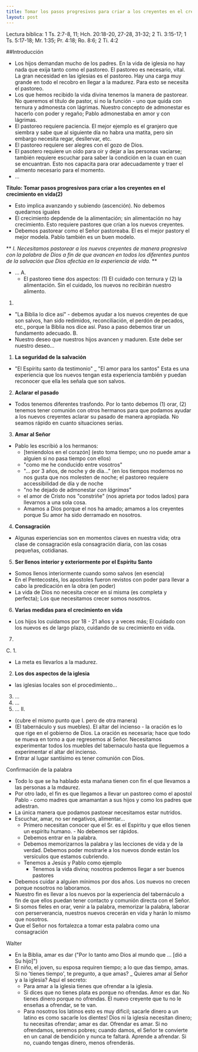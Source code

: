 ```yaml
---
title: Tomar los pasos progresivos para criar a los creyentes en el crecimiento en vida (2)
layout: post
---
```


Lectura bíblica: 1 Ts. 2:7-8, 11; Hch. 20:18-20, 27-28, 31-32; 2 Ti. 3:15-17; 1 Ts. 5:17-18; Mr. 1:35; Pr. 4:18; Ro. 8:6; 2 Ti. 4:2

##Introducción
- Los hijos demandan mucho de los padres. En la vida de iglesia no hay nada que exija tanto como el pastoreo. El pastoreo es necesario, vital. La gran necesidad en las iglesias es el pastoreo. Hay una carga muy grande en todo el recobro en llegar a la madurez. Para esto se necesita el pastoreo.
- Los que hemos recibido la vida divina tenemos la manera de pastorear. No queremos el título de pastor, si no la función - uno que quida con ternura y admonesta con lágrimas. Nuestro concepto de admonestar es hacerlo con poder y regaño; Pablo admonestaba en amor y con lágrimas.
- El pastoreo requiere paciencia. El mejor ejemplo es el granjero que siembra y sabe que al siguiente día no habra una matita, pero sin embargo necesita regar, desllervar, etc.
- El pastoreo requiere ser alegres con el gozo de Dios.
- El pasotero requiere un oido para oir y dejar a las personas vaciarse; también requiere escuchar para saber la condición en la cuan en cuan se encuantran. Esto nos capacita para orar adecuadamente y traer el alimento necesario para el momento.
- ...

**Título: Tomar pasos progresivos para criar a los creyentes en el crecimiento en vida(2)**
- Esto implica avanzando y subiendo (ascención). No debemos quedarnos iguales
- El crecimiento depdende de la alimentación; sin alimentación no hay crecimiento. Esto requiere pastores que crían a los nuevos creyentes.
- Debemos pastorear como el Señor pastoreaba. El es el mejor pastory el mejor modela. Pablo también es un buen modelo.

** _I. Necesitamos pastorear a los nuevos creyentes de manera progresiva con la palabra de Dios a fin de que avancen en todos los diferentes puntos de la salvación que Dios afectúa en la experiencia de vida._ **
- ...
A. 
  - El pastoreo tiene dos aspectos: (1) El cuidado con ternura y (2) la alimentación. Sin el cuidado, los nuevos no recibirán nuestro alimento.
1. 
 - "La Biblia lo dice así" - debemos ayudar a los nuevos creyentes de que son salvos, han sido redimidos, reconciliación, el perdón de pecados, etc., porque la Biblia nos dice así. Paso a paso debemos tirar un fundamento adecuado.
B.
- Nuestro deseo que nuestros hijos avancen y maduren. Este debe ser nuestro deseo...
1. **La seguridad de la salvación**
- "El Espíritu santo da testimonio"
_ "El amor para los santos" Esta es una experiencia que los nuevos tengan esta experiencia también y puedan reconocer que ella les señala que son salvos.
2. **Aclarar el pasado**
- Todos tenemos diferentes trasfondo. Por lo tanto debemos (1) orar, (2) tenemos tener comunión con otros hermanos para que podamos ayudar a los nuevos creyentes aclarar su pasado de manera apropiada. No seamos rápido en cuanto situaciones serias.
3. **Amar al Señor**
- Pablo les escribió a los hermanos:
  - [teniendolos en el corazón] (esto toma tiempo; uno no puede amar a alguien si no pasa tiempo con ellos)
  - "como me he conducido entre vosotros"
  - "... por 3 años, de noche y de día..." (en los tiempos modernos no nos gusta que nos molesten de noche; el pastoreo requiere accessibilidad de día y de noche
  - "no he dejado de admonestar _con lágrimas_"
  - el amor de Cristo nos "constriñe" (nos aprieta por todos lados) para llevarnos a una sola cosa.
  - Amamos a Dios porque el nos ha amado; amamos a los creyentes porque Su amor ha sido derramado en nosotros.
4. **Consagración**
  - Algunas experiencias son en momentos claves en nuestra vida; otra clase de consagración esla consagración diaria, con las cosas pequeñas, cotidianas.
5. **Ser llenos interior y exteriormente por el Espíritu Santo**
  - Somos llenos interiormente cuando somo salvos (en esencia)
  - En el Pentecostés, los apostoles fueron revistos con poder para llevar a cabo la predicación en la obra (en poder)
  - La vida de Dios no necesita crecer en sí misma (es completa y perfecta); Los que necesitamos crecer somos nosotros.
6. **Varias medidas para el crecimiento en vida**
  - Los hijos los cuidamos por 18 - 21 años y a veces más; El cuidado con los nuevos es de largo plazo, cuidando de su crecimiento en vida.
7. 
C. 
1. 
- La meta es llevarlos a la madurez.
2. **Los dos aspectos de la iglesia**
- las iglesias locales son el procedimiento...
3. ...
4. ...
5. ...
II. 
- (cubre el mismo punto que I. pero de otra manera)
- (El tabernáculo y sus muebles). El altar del incienso - la oración es lo que rige en el gobierno de Dios. La oración es necesaria; hace que todo se mueva en torno a que regresemos al Señor. Necesitamos experimentar todos los muebles del tabernaculo hasta que lleguemos a experimentar el altar del incienso.
- Entrar al lugar santísimo es tener comunión con Dios.

Confirmación de la palabra
- Todo lo que se ha hablado esta mañana tienen con fin el que llevamos a las personas a la mdaurez.
- Por otro lado, el fin es que llegamos a llevar un pastoreo como el apostol Pablo - como madres que amamantan a sus hijos y como los padres que adiestran.
- La única manera que podamos pastoear necesitamos estar nutridos.
- Escuchar, amar, no ser negativos, alimentar...
  - Primero necesitan conocer que el Sr. es el Espíritu y que ellos tienen un espíritu humano.  - No debemos ser rápidos.
  - Debemos entrar en la palabra.
  - Debemos memorizarnos la palabra y las lecciones de vida y de la verdad. Debemos poder mostrarle a los nuevos donde están los versículos que estamos cubriendo.
  - Tenemos a Jesús y Pablo como ejemplo
    - Tenemos la vida divina; nosotros podemos llegar a ser buenos pastores
- Debemos cuidar a alguien mínimos por dos años. Los nuevos no crecen porque nosotros no laboramos.
- Nuestro fin es llevar a los nuevos por la experiencia del tabernáculo a fin de que ellos puedan tener contacto y comunión directa con el Señor. 
- Si somos fieles en orar, venir a la palabra, memorizar la palabra, laborar con perserverancia, nuestros nuevos crecerán en vida y harán lo mismo que nosotros. 
- Que el Señor nos fortalezca a tomar esta palabra como una consagración

Walter
- En la Biblia, amar es dar ("Por lo tanto amo Dios al mundo que ... [dió a Su hijo]")
- El niño, el joven, su esposa requiren tiempo; a lo que das tiempo, amas. Si no 'tienes tiempo', te pregunto, a que amas?
_ Quieres amar al Señor y a la iglesia? Aquí el secreto:
  - Para amar a la iglesia tienes que ofrendar a la iglesia.
  - Si dices que no tienes plata es porque no ofrendas. Amor es dar. No tienes dinero porque no ofrendas. El nuevo creyente que tu no le enseñas a ofrendar, se te van.
  - Para nosotros los latinos esto es muy dificil; sacarle dinero a un latino es como sacarle los dientes! Dios ni la iglesia necesitan dinero; tu necesitas ofrendar; amar es dar. Ofrendar es amar. Si no ofrendamos, seremos pobres; cuando damos, el Señor te convierte en un canal de bendición y nunca te faltará. Aprende a afrendar. Si no, cuando tengas dinero, menos ofrenderás.
